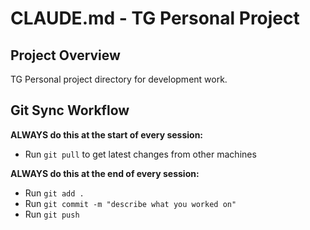 # CLAUDE.md - TG Personal Project

## Project Overview

TG Personal project directory for development work.

## Git Sync Workflow

**ALWAYS do this at the start of every session:**
- Run `git pull` to get latest changes from other machines

**ALWAYS do this at the end of every session:**
- Run `git add .`
- Run `git commit -m "describe what you worked on"`
- Run `git push`
